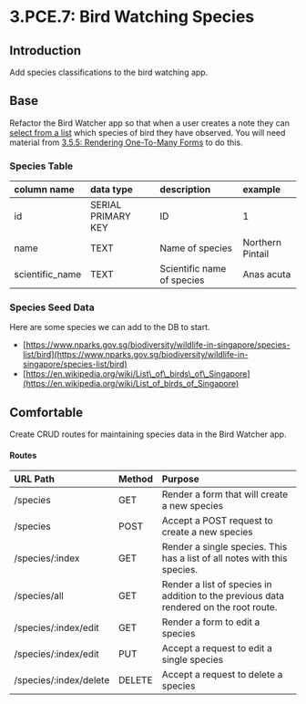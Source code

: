 # 3.PCE.7: Bird Watching Species

## Introduction

Add species classifications to the bird watching app.

## Base

Refactor the Bird Watcher app so that when a user creates a note they can [select from a list](../3.5-sql-applications/3.5.5-rendering-one-to-many-forms.md) which species of bird they have observed. You will need material from [3.5.5: Rendering One-To-Many Forms](../3.5-sql-applications/3.5.5-rendering-one-to-many-forms.md) to do this.

### Species Table

| column name | data type | description | example |
| :--- | :--- | :--- | :--- |
| id | SERIAL PRIMARY KEY | ID | 1 |
| name | TEXT | Name of species | Northern Pintail |
| scientific\_name | TEXT | Scientific name of species | Anas acuta |

### Species Seed Data

Here are some species we can add to the DB to start.

* [https://www.nparks.gov.sg/biodiversity/wildlife-in-singapore/species-list/bird](https://www.nparks.gov.sg/biodiversity/wildlife-in-singapore/species-list/bird)
* [https://en.wikipedia.org/wiki/List\_of\_birds\_of\_Singapore](https://en.wikipedia.org/wiki/List_of_birds_of_Singapore)

## Comfortable

Create CRUD routes for maintaining species data in the Bird Watcher app.

#### Routes

| URL Path | Method | Purpose |
| :--- | :--- | :--- |
| /species | GET | Render a form that will create a new species |
| /species | POST | Accept a POST request to create a new species |
| /species/:index | GET | Render a single species. This has a list of all notes with this species. |
| /species/all | GET | Render a list of species in addition to the previous data rendered on the root route. |
| /species/:index/edit | GET | Render a form to edit a species |
| /species/:index/edit | PUT | Accept a request to edit a single species |
| /species/:index/delete | DELETE | Accept a request to delete a species |

